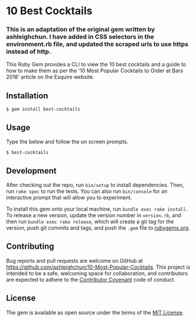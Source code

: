 # 10 Best Cocktails
### This is an adaptation of the original gem written by ashleighchun. I have added in CSS selectors in the environment.rb file, and updated the scraped urls to use https instead of http.

This Ruby Gem provides a CLI to view the 10 best cocktails and a guide to how to make them as per the '10 Most Popular Cocktails to Order at Bars 2018' article on the Esquire website.

## Installation

    $ gem install best-cocktails

## Usage

Type the below and follow the on screen prompts.

    $ best-cocktails

## Development

After checking out the repo, run `bin/setup` to install dependencies. Then, run `rake spec` to run the tests. You can also run `bin/console` for an interactive prompt that will allow you to experiment.

To install this gem onto your local machine, run `bundle exec rake install`. To release a new version, update the version number in `version.rb`, and then run `bundle exec rake release`, which will create a git tag for the version, push git commits and tags, and push the `.gem` file to [rubygems.org](https://rubygems.org).

## Contributing

Bug reports and pull requests are welcome on GitHub at https://github.com/ashleighchun/10-Most-Popular-Cocktails. This project is intended to be a safe, welcoming space for collaboration, and contributors are expected to adhere to the [Contributor Covenant](contributor-covenant.org) code of conduct.


## License

The gem is available as open source under the terms of the [MIT License](http://opensource.org/licenses/MIT).
